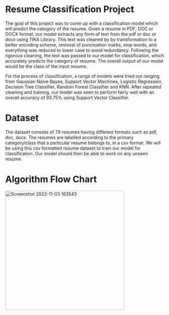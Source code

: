 # Resume Classification Project
The goal of this project was to come up with a classification model which will predict the category of the resume. Given a resume in PDF, DOC or DOCX format, our model
extracts any form of text from the pdf or doc or docx using TIKA Library. This text was cleaned by by transformation to a better encoding scheme, removal of punctuation marks, stop words, and everything was reduced to lower case to avoid redundancy. Following the rigorous cleaning, the text was passed to our model for classification, which accurately predicts the category of resume. The overall output of our model would be the class of the input resume.

For the process of classification, a range of models were tried out ranging from Gaussian Naive Bayes, Support Vector Machines, Logistic Regression, Decision Tree Classifier, Random Forest Classifier and KNN. After repeated cleaning and training, our model was seen to perform fairly well with an overall accuracy of 93.75% using Support Vector Classifier.

# Dataset
The dataset consists of 79 resumes having different formats such as pdf, doc, docx. The resumes are labelled according to the primary category/class that a particular resume belongs to, in a csv format. We will be using this csv formatted resume dataset to train our model for classification. Our model should then be able to work on any unseen resume.

# Algorithm Flow Chart

<img width="377" alt="Screenshot 2022-11-03 163543" src="https://user-images.githubusercontent.com/108981162/199705438-bf16f8e4-8b12-4df4-b03a-0eab8bf2122e.png">

